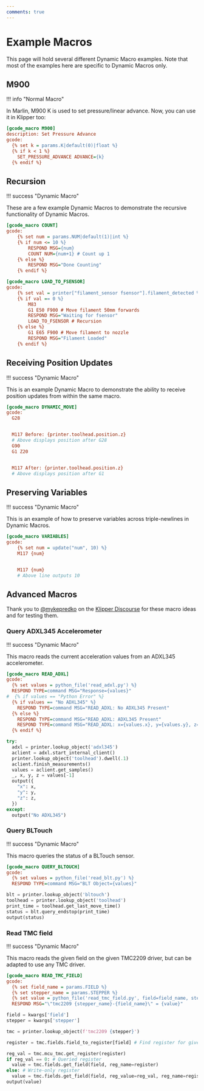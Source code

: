```yaml
---
comments: true
---
```


# Example Macros

This page will hold several different Dynamic Macro examples. Note that most of the examples here are specific to Dynamic Macros only.

## M900

!!! info "Normal Macro"

In Marlin, M900 K is used to set pressure/linear advance. Now, you can use it in Klipper too:

```cfg
[gcode_macro M900]
description: Set Pressure Advance
gcode:
  {% set k = params.K|default(0)|float %}
  {% if k < 1 %}
    SET_PRESSURE_ADVANCE ADVANCE={k}
  {% endif %}
```

## Recursion

!!! success "Dynamic Macro"

These are a few example Dynamic Macros to demonstrate the recursive functionality of Dynamic Macros.

```cfg title="Counting to 10"
[gcode_macro COUNT]
gcode:
    {% set num = params.NUM|default(1)|int %}
    {% if num <= 10 %}
        RESPOND MSG={num}
        COUNT NUM={num+1} # Count up 1
    {% else %}
        RESPOND MSG="Done Counting"
    {% endif %}
```

```cfg title="Load to Filament Sensor"
[gcode_macro LOAD_TO_FSENSOR]
gcode:
    {% set val = printer["filament_sensor fsensor"].filament_detected %}
    {% if val == 0 %}
        M83
        G1 E50 F900 # Move filament 50mm forwards
        RESPOND MSG="Waiting for fsensor"
        LOAD_TO_FSENSOR # Recursion
    {% else %}
        G1 E65 F900 # Move filament to nozzle
        RESPOND MSG="Filament Loaded"
    {% endif %}
```

## Receiving Position Updates

!!! success "Dynamic Macro"

This is an example Dynamic Macro to demonstrate the ability to receive position updates from within the same macro.

```cfg
[gcode_macro DYNAMIC_MOVE]
gcode:
  G28


  M117 Before: {printer.toolhead.position.z}
  # Above displays position after G28
  G90
  G1 Z20


  M117 After: {printer.toolhead.position.z}
  # Above displays position after G1
```

## Preserving Variables

!!! success "Dynamic Macro"

This is an example of how to preserve variables across triple-newlines in Dynamic Macros.

```cfg
[gcode_macro VARIABLES]
gcode:
    {% set num = update("num", 10) %}
    M117 {num}


    M117 {num}
    # Above line outputs 10
```

## Advanced Macros

Thank you to [@mykepredko](https://klipper.discourse.group/u/mykepredko/summary) on the [Klipper Discourse](https://klipper.discourse.group/) for these macro ideas and for testing them.

### Query ADXL345 Accelerometer

!!! success "Dynamic Macro"

This macro reads the current acceleration values from an ADXL345 accelerometer.

```cfg
[gcode_macro READ_ADXL]
gcode:
  {% set values = python_file('read_adxl.py') %}
  RESPOND TYPE=command MSG="Response={values}"
#  {% if values == "Python Error" %}
  {% if values == "No ADXL345" %}
    RESPOND TYPE=command MSG="READ_ADXL: No ADXL345 Present"
  {% else %}
    RESPOND TYPE=command MSG="READ_ADXL: ADXL345 Present"
    RESPOND TYPE=command MSG="READ_ADXL: x={values.x}, y={values.y}, z={values.z}"
  {% endif %}
```

```python title="read_adxl.py"
try:
  adxl = printer.lookup_object('adxl345')
  aclient = adxl.start_internal_client()
  printer.lookup_object('toolhead').dwell(.1)
  aclient.finish_measurements()
  values = aclient.get_samples()
  _, x, y, z = values[-1]
  output({
    "x": x,
    "y": y,
    "z": z,
  })
except:
  output("No ADXL345")
```

### Query BLTouch

!!! success "Dynamic Macro"

This macro queries the status of a BLTouch sensor.

```cfg
[gcode_macro QUERY_BLTOUCH]
gcode:
  {% set values = python_file('read_blt.py') %}
  RESPOND TYPE=command MSG="BLT Object={values}"
```

```python title="read_blt.py"
blt = printer.lookup_object('bltouch')
toolhead = printer.lookup_object('toolhead')
print_time = toolhead.get_last_move_time()
status = blt.query_endstop(print_time)
output(status)
```

### Read TMC field

!!! success "Dynamic Macro"

This macro reads the given field on the given TMC2209 driver, but can be adapted to use any TMC driver.

```cfg
[gcode_macro READ_TMC_FIELD]
gcode:
  {% set field_name = params.FIELD %}
  {% set stepper_name = params.STEPPER %}
  {% set value = python_file('read_tmc_field.py', field=field_name, stepper=stepper_name) %}
  RESPOND MSG="\"tmc2209 {stepper_name}-{field_name}\" = {value}"
```

```python title="read_tmc_field.py"
field = kwargs['field']
stepper = kwargs['stepper']

tmc = printer.lookup_object(f'tmc2209 {stepper}')

register = tmc.fields.field_to_register[field] # Find register for given field

reg_val = tmc.mcu_tmc.get_register(register)
if reg_val == 0: # Queried register
  value = tmc.fields.get_field(field, reg_name=register)
else: # Write-only register
  value = tmc.fields.get_field(field, reg_value=reg_val, reg_name=register)
output(value)
```